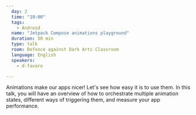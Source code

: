 ```yaml
---
  day: 2
  time: "10:00"
  tags:
    - Android
  name: "Jetpack Compose animations playground"
  duration: 50 min
  type: talk
  room: Defence against Dark Arts Classroom
  language: English
  speakers:
    - d-favaro

---
```


Animations make our apps nicer! Let's see how easy it is to use them. In this talk, you will have an overview of how to orchestrate multiple animation states, different ways of triggering them, and measure your app performance.
